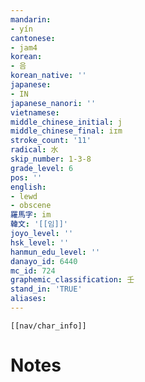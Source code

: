 ```yaml
---
mandarin:
- yín
cantonese:
- jam4
korean:
- 음
korean_native: ''
japanese:
- IN
japanese_nanori: ''
vietnamese:
middle_chinese_initial: j
middle_chinese_final: iɪm
stroke_count: '11'
radical: 水
skip_number: 1-3-8
grade_level: 6
pos: ''
english:
- lewd
- obscene
羅馬字: im
韓文: '[[임]]'
joyo_level: ''
hsk_level: ''
hanmun_edu_level: ''
danayo_id: 6440
mc_id: 724
graphemic_classification: 壬
stand_in: 'TRUE'
aliases:
---
```

```meta-bind-embed
[[nav/char_info]]
```

# Notes
